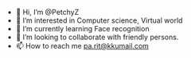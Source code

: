 - 👋 Hi, I’m @PetchyZ
- 👀 I’m interested in Computer science, Virtual world
- 🌱 I’m currently learning Face recognition 
- 💞️ I’m looking to collaborate with friendly persons.
- 📫 How to reach me pa.rit@kkumail.com

<!---
PetchyZ/PetchyZ is a ✨ special ✨ repository because its `README.md` (this file) appears on your GitHub profile.
You can click the Preview link to take a look at your changes.
--->
